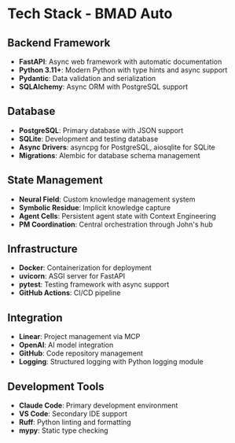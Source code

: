 # Tech Stack - BMAD Auto

## Backend Framework
- **FastAPI**: Async web framework with automatic documentation
- **Python 3.11+**: Modern Python with type hints and async support
- **Pydantic**: Data validation and serialization
- **SQLAlchemy**: Async ORM with PostgreSQL support

## Database
- **PostgreSQL**: Primary database with JSON support
- **SQLite**: Development and testing database
- **Async Drivers**: asyncpg for PostgreSQL, aiosqlite for SQLite
- **Migrations**: Alembic for database schema management

## State Management
- **Neural Field**: Custom knowledge management system
- **Symbolic Residue**: Implicit knowledge capture
- **Agent Cells**: Persistent agent state with Context Engineering
- **PM Coordination**: Central orchestration through John's hub

## Infrastructure
- **Docker**: Containerization for deployment
- **uvicorn**: ASGI server for FastAPI
- **pytest**: Testing framework with async support
- **GitHub Actions**: CI/CD pipeline

## Integration
- **Linear**: Project management via MCP
- **OpenAI**: AI model integration
- **GitHub**: Code repository management
- **Logging**: Structured logging with Python logging module

## Development Tools
- **Claude Code**: Primary development environment
- **VS Code**: Secondary IDE support
- **Ruff**: Python linting and formatting
- **mypy**: Static type checking